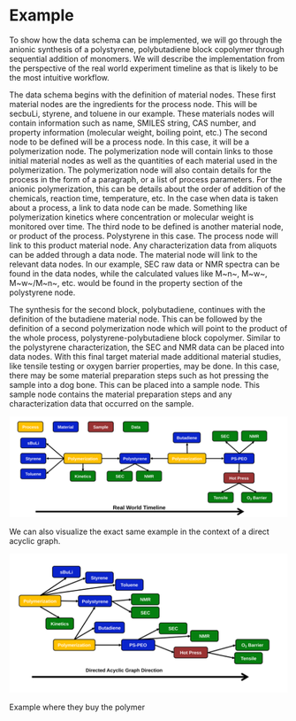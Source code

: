 # Example

To show how the data schema can be implemented, we will go through the anionic synthesis of a polystyrene, polybutadiene 
block copolymer through sequential addition of monomers. We will describe the implementation from the perspective of the 
real world experiment timeline as that is likely to be the most intuitive workflow. 

The data schema begins with the definition of material nodes. These first material nodes are the ingredients for the process node.
This will be secbuLi, styrene, and toluene in our example. These materials nodes will contain information such as 
name, SMILES string, CAS number, and property information (molecular weight, boiling point, etc.) The second node to be defined
will be a process node. In this case, it will be a polymerization node. The polymerization node will contain links to 
those initial material nodes as well as the quantities of each material used in the polymerization. The polymerization node
will also contain details for the process in the form of a paragraph, or a list of process parameters. For the anionic polymerization,
this can be details about the order of addition of the chemicals, reaction time, temperature, etc. In the case when data is
taken about a process, a link to data node can be made. Something like polymerization kinetics where concentration or molecular weight is monitored over time.
The third node to be defined is another material node, or product of the process. Polystyrene in this case. 
The process node will link to this product material node. Any characterization data from aliquots can be added through a data node.
The material node will link to the relevant data nodes. In our example, SEC raw data or NMR spectra can be found in the data nodes,
while the calculated values like M~n~, M~w~, M~w~/M~n~, etc. would be found in the property section of the polystyrene node.

The synthesis for the second block, polybutadiene, continues with the definition of the butadiene material node. 
This can be followed by the definition of a second polymerization node which will point to the product of the whole process, 
polystyrene-polybutadiene block copolymer. Similar to the polystyrene characterization, the SEC and NMR data can be placed into data nodes.
With this final target material made additional material studies, like tensile testing or oxygen barrier properties, may be done.
In this case, there may be some material preparation steps such as hot pressing the sample into a dog bone. This can be placed into a sample
node. This sample node contains the material preparation steps and any characterization data that occurred on the sample.


![Data_Model](../img/data_schema_example.svg)

We can also visualize the exact same example in the context of a direct acyclic graph.

![Data_Model](../img/data_schema_example_2.svg)



Example where they buy the polymer